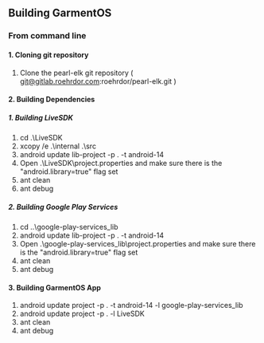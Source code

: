 ## Building GarmentOS 
### From command line
#### 1. Cloning git repository
1. Clone the pearl-elk git repository ( git@gitlab.roehrdor.com:roehrdor/pearl-elk.git )

#### 2. Building Dependencies
##### 1. Building LiveSDK
1. cd .\LiveSDK
2. xcopy /e .\internal .\src
3. android update lib-project -p . -t android-14
4. Open .\LiveSDK\project.properties and make sure there is the "android.library=true" flag set
5. ant clean
6. ant debug

##### 2. Building Google Play Services
1. cd ..\google-play-services_lib
2. android update lib-project -p . -t android-14
3. Open .\google-play-services_lib\project.properties and make sure there is the "android.library=true" flag set
4. ant clean 
5. ant debug

#### 3. Building GarmentOS App
1. android update project -p . -t android-14 -l google-play-services_lib 
2. android update project -p . -l LiveSDK 
3. ant clean
4. ant debug